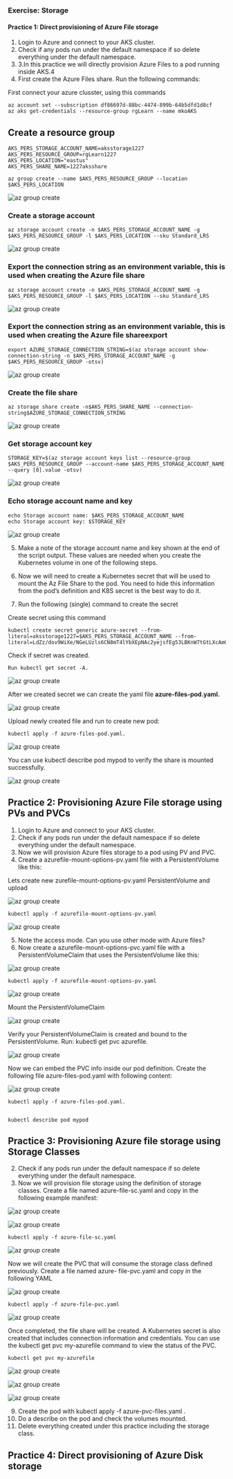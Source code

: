 ### Exercise: Storage

#### Practice 1: Direct provisioning of Azure File storage

1. Login to Azure and connect to your AKS cluster.
2. Check if any pods run under the default namespace if so delete everything under the default namespace. 
3. 3.In this practice we will directly provision Azure Files to a pod running inside AKS.4
4. First create the Azure Files share. Run the following commands:




First connect your azure clusster, using this commands

    az account set --subscription df86697d-88bc-4474-899b-64b5dfd1d8cf
    az aks get-credentials --resource-group rgLearn --name mkoAKS


## Create a resource group

    AKS_PERS_STORAGE_ACCOUNT_NAME=aksstorage1227
    AKS_PERS_RESOURCE_GROUP=rgLearn1227
    AKS_PERS_LOCATION="eastus"
    AKS_PERS_SHARE_NAME=1227aksshare
    
    az group create --name $AKS_PERS_RESOURCE_GROUP --location $AKS_PERS_LOCATION

![az group create](./images/1.png "k8")

### Create a storage account

    az storage account create -n $AKS_PERS_STORAGE_ACCOUNT_NAME -g $AKS_PERS_RESOURCE_GROUP -l $AKS_PERS_LOCATION --sku Standard_LRS
![az group create](./images/2.png "k8")

### Export the connection string as an environment variable, this is used when creating the Azure file share

    az storage account create -n $AKS_PERS_STORAGE_ACCOUNT_NAME -g $AKS_PERS_RESOURCE_GROUP -l $AKS_PERS_LOCATION --sku Standard_LRS

![az group create](./images/3.png "k8")
    
### Export the connection string as an environment variable, this is used when creating the Azure file shareexport 

    export AZURE_STORAGE_CONNECTION_STRING=$(az storage account show-connection-string -n $AKS_PERS_STORAGE_ACCOUNT_NAME -g $AKS_PERS_RESOURCE_GROUP -otsv)

![az group create](./images/4.png "k8")


### Create the file share

    az storage share create -n$AKS_PERS_SHARE_NAME --connection-string$AZURE_STORAGE_CONNECTION_STRING


![az group create](./images/5.png "k8")



### Get storage account key

    STORAGE_KEY=$(az storage account keys list --resource-group $AKS_PERS_RESOURCE_GROUP --account-name $AKS_PERS_STORAGE_ACCOUNT_NAME --query [0].value -otsv)

![az group create](./images/7.png "k8")

### Echo storage account name and key 

    echo Storage account name: $AKS_PERS_STORAGE_ACCOUNT_NAME
    echo Storage account key: $STORAGE_KEY

![az group create](./images/8.png "k8")



5. Make a note of the storage account name and key shown at the end of the script output. These values are
needed when you create the Kubernetes volume in one of the following steps.

6. Now we will need to create a Kubernetes secret that will be used to mount the Az File Share to the pod. You
need to hide this information from the pod’s definition and K8S secret is the best way to do it.

7. Run the following (single) command to create the secret


Create secret using this command

    kubectl create secret generic azure-secret --from-literal=aksstorage1227=$AKS_PERS_STORAGE_ACCOUNT_NAME --from-literal=LdZz/dov9WiXe/NGeLUzls6CN8mT4lYbXEpNAc2yejsfEg53LBKnW7tGtLXcAmG9gGNCAEDDYc+k+AStQR7TYQ===$STORAGE_KEY

Check if secret was created. 
    
    Run kubectl get secret -A.

![az group create](./images/9.png "k8")

After we created secret we can create the yaml file **azure-files-pod.yaml.**

![az group create](./images/11.png "k8")

Upload newly created file and run to create new pod:

    kubectl apply -f azure-files-pod.yaml. 

![az group create](./images/10.png "k8")


You can use kubectl describe pod mypod to verify the share is mounted successfully.

![az group create](./images/12.png "k8")

## Practice 2: Provisioning Azure File storage using PVs and PVCs

1. Login to Azure and connect to your AKS cluster.
2. Check if any pods run under the default namespace if so delete everything under the default namespace.
3. Now we will provision Azure files storage to a pod using PV and PVC.
4. Create a azurefile-mount-options-pv.yaml file with a PersistentVolume like this:

Lets create new zurefile-mount-options-pv.yaml PersistentVolume and upload 


![az group create](./images/14.png "k8")


    kubectl apply -f azurefile-mount-options-pv.yaml 


![az group create](./images/15.png "k8")


5. Note the access mode. Can you use other mode with Azure files?
6. Now create a azurefile-mount-options-pvc.yaml file with a PersistentVolumeClaim that uses the
PersistentVolume like this:

![az group create](./images/16.png "k8")

    kubectl apply -f azurefile-mount-options-pv.yaml

![az group create](./images/17.png "k8")

Mount the PersistentVolumeClaim

![az group create](./images/18.png "k8")

Verify your PersistentVolumeClaim is created and bound to the PersistentVolume. 
Run:
     kubectl get pvc azurefile.

![az group create](./images/19.png "k8")


Now we can embed the PVC info inside our pod definition. Create the following file azure-files-pod.yaml with
following content:

![az group create](./images/20.png "k8")


    kubectl apply -f azure-files-pod.yaml.


    kubectl describe pod mypod


## Practice 3: Provisioning Azure file storage using Storage Classes

2. Check if any pods run under the default namespace if so delete everything under the default namespace.
3. Now we will provision file storage using the definition of storage classes. Create a file named azure-file-sc.yaml
and copy in the following example manifest:

![az group create](./images/21.png "k8")

![az group create](./images/22.png "k8")

    kubectl apply -f azure-file-sc.yaml

![az group create](./images/23.png "k8")

Now we will create the PVC that will consume the storage class defined previously. Create a file named azure-
file-pvc.yaml and copy in the following YAML

![az group create](./images/24.png "k8")


    kubectl apply -f azure-file-pvc.yaml

![az group create](./images/25.png "k8")

Once completed, the file share will be created. A Kubernetes secret is also created that includes connection
information and credentials. You can use the kubectl get pvc my-azurefile command to view the status of the
PVC.

    kubectl get pvc my-azurefile

![az group create](./images/26.png "k8")


![az group create](./images/28.png "k8")

![az group create](./images/27.png "k8")


9. Create the pod with kubectl apply -f azure-pvc-files.yaml .
10. Do a describe on the pod and check the volumes mounted.
11. Delete everything created under this practice including the storage class.


## Practice 4: Direct provisioning of Azure Disk storage